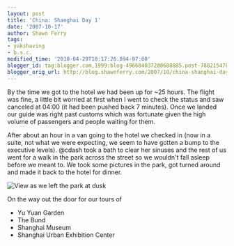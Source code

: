 ```yaml
---
layout: post
title: 'China: Shanghai Day 1'
date: '2007-10-17'
author: Shawn Ferry
tags:
- yakshaving
- b.s.c.
modified_time: '2010-04-29T10:17:26.894-07:00'
blogger_id: tag:blogger.com,1999:blog-496684037280688885.post-7882154780164327382
blogger_orig_url: http://blog.shawnferry.com/2007/10/china-shanghai-day-1.html
---
```


By the time we got to the hotel we had been up for ~25 hours. The flight was
fine, a little bit worried at first when I went to check the status and saw
canceled at 04:00 (it had been pushed back 7 minutes). Once we landed our
guide was right past customs which was fortunate given the high volume of
passengers and people waiting for them.

After about an hour in a van going to the hotel we checked in (now in a suite,
not what we were expecting, we seem to have gotten a bump to the executive
levels). @cdash took a bath to clear her sinuses and the rest of us went for a
walk in the park across the street so we wouldn't fall asleep before we meant
to. We took some pictures in the park, got turned around and made it back to
the hotel for dinner.

![View as we left the park at
dusk](http://lalartu.smugmug.com/photos/209166885-S.jpg)  

On the way out the door for our tours of

  * Yu Yuan Garden
  * The Bund
  * Shanghai Museum
  * Shanghai Urban Exhibition Center

